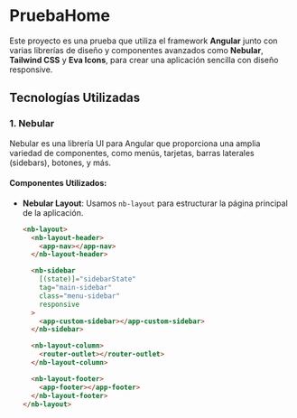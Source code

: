 # PruebaHome

Este proyecto es una prueba que utiliza el framework **Angular** junto con varias librerías de diseño y componentes avanzados como **Nebular**, **Tailwind CSS** y **Eva Icons**, para crear una aplicación sencilla con diseño responsive. 

## Tecnologías Utilizadas

### 1. **Nebular**

Nebular es una librería UI para Angular que proporciona una amplia variedad de componentes, como menús, tarjetas, barras laterales (sidebars), botones, y más.

#### Componentes Utilizados:
- **Nebular Layout**: Usamos `nb-layout` para estructurar la página principal de la aplicación.
  
  ```html
  <nb-layout>
    <nb-layout-header>
      <app-nav></app-nav>
    </nb-layout-header>

    <nb-sidebar
      [(state)]="sidebarState"
      tag="main-sidebar"
      class="menu-sidebar"
      responsive
    >
      <app-custom-sidebar></app-custom-sidebar>
    </nb-sidebar>

    <nb-layout-column>
      <router-outlet></router-outlet>
    </nb-layout-column>

    <nb-layout-footer>
      <app-footer></app-footer>
    </nb-layout-footer>
  </nb-layout>

